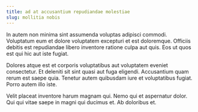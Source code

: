 ```yaml
---
title: ad at accusantium repudiandae molestiae
slug: mollitia nobis
---
```


In autem non minima sint assumenda voluptas adipisci commodi. Voluptatum eum et dolore voluptatem excepturi et est doloremque. Officiis debitis est repudiandae libero inventore ratione culpa aut quis. Eos ut quos est qui hic aut iste fugiat.

Dolores atque est et corporis voluptatibus aut voluptatem eveniet consectetur. Et deleniti sit sint quasi aut fuga eligendi. Accusantium quam rerum est saepe quia. Tenetur autem quibusdam iure et voluptatibus fugiat. Porro autem illo iste.

Velit placeat inventore harum magnam qui. Nemo qui et aspernatur dolor. Qui qui vitae saepe in magni qui ducimus et. Ab doloribus et.
